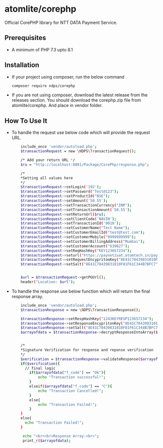 # atomlite/corephp

Official CorePHP library for NTT DATA Payment Service.

## Prerequisites
- A minimum of PHP 7.3 upto 8.1

## Installation
- If your project using composer, run the below command 
    
    ```sh
    composer require ndps/corephp
    ```

- If you are not using composer, download the latest release from the releases section. You should download the corephp.zip file from atomlite/corephp. And place in vendor folder.


## How To Use It

- To handle the request use below code which will provide the request URL.

    ```sh
        include_once 'vendor/autoload.php';
        $transactionRequest = new \NDPS\TransactionRequest();

        /* Add your return URL */
        $ru = "http://localhost:8081/Package/CorePhp/response.php";

        /*
        *Setting all values here
        */
        $transactionRequest->setLogin('192');
        $transactionRequest->setPassword("Test@123");
        $transactionRequest->setProductId("NSE");
        $transactionRequest->setAmount('50.55');
        $transactionRequest->setTransactionCurrency("INR");
        $transactionRequest->setTransactionAmount('50.55');
        $transactionRequest->setReturnUrl($ru);
        $transactionRequest->setClientCode('NAVIN');
        $transactionRequest->setTransactionId('0010');
        $transactionRequest->setCustomerName("Test Name");
        $transactionRequest->setCustomerEmailId("test@test.com");
        $transactionRequest->setCustomerMobile("9999999999");
        $transactionRequest->setCustomerBillingAddress("Mumbai");
        $transactionRequest->setCustomerAccount("639827");
        $transactionRequest->setReqHashKey("KEY123657234");
        $transactionRequest->seturl("https://paynetzuat.atomtech.in/paynetz/epi/fts");
        $transactionRequest->setRequestEncypritonKey("8E41C78439831010F81F61C344B7BFC7");
        $transactionRequest->setSalt("8E41C78439831010F81F61C344B7BFC7");


        $url = $transactionRequest->getPGUrl();
        header("Location: $url");
    ```
    
- To handle the response use below function which will return the final response array.

    ```sh
        include_once 'vendor/autoload.php';
        $transactionResponse = new \NDPS\TransactionResponse();

        $transactionResponse->setRespHashKey("1243KEYRESP123657234");
        $transactionResponse->setResponseEncypritonKey("8E41C78439831010F81F61C344B7BFC7");
        $transactionResponse->setSalt("8E41C78439831010F81F61C344B7BFC7");
        $arrayofdata = $transactionResponse->decryptResponseIntoArray($_POST['encdata']);


        /*
        *Signature Verification for response and reponse verification
        */
        $verification = $transactionResponse->validateResponse($arrayofdata, "KEYRESP123657234");		
        if($verification){
          // final logic
            if($arrayofdata["f_code"] == "Ok"){
                echo "Transaction successful!";
            }
            elseif($arrayofdata["f_code"] == "C"){ 
                echo "Transaction Cancelled!";	
            }
            else{
                echo "Transaction Failed!";	
            }	  
        }
        else{
          echo "Transaction Failed!";
        }

         echo "<br><br>Response Array:<br>";
         print_r($arrayofdata);
    ```
